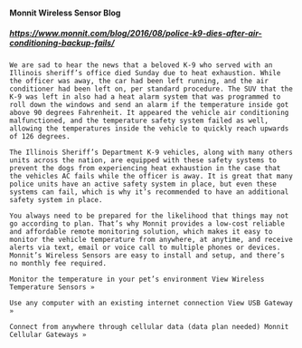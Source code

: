 #### Monnit Wireless Sensor Blog
##### https://www.monnit.com/blog/2016/08/police-k9-dies-after-air-conditioning-backup-fails/
```We are sad to hear the news that a beloved K-9 who served with an Illinois sheriff’s office died Sunday due to heat exhaustion. While the officer was away, the car had been left running, and the air conditioner had been left on, per standard procedure. The SUV that the K-9 was left in also had a heat alarm system that was programmed to roll down the windows and send an alarm if the temperature inside got above 90 degrees Fahrenheit. It appeared the vehicle air conditioning malfunctioned, and the temperature safety system failed as well, allowing the temperatures inside the vehicle to quickly reach upwards of 126 degrees.```

```The Illinois Sheriff’s Department K-9 vehicles, along with many others units across the nation, are equipped with these safety systems to prevent the dogs from experiencing heat exhaustion in the case that the vehicles AC fails while the officer is away. It is great that many police units have an active safety system in place, but even these systems can fail, which is why it’s recommended to have an additional safety system in place.```

```You always need to be prepared for the likelihood that things may not go according to plan. That’s why Monnit provides a low-cost reliable and affordable remote monitoring solution, which makes it easy to monitor the vehicle temperature from anywhere, at anytime, and receive alerts via text, email or voice call to multiple phones or devices. Monnit’s Wireless Sensors are easy to install and setup, and there’s no monthly fee required.```

```Monitor the temperature in your pet’s environment View Wireless Temperature Sensors »```

```Use any computer with an existing internet connection View USB Gateway »```

```Connect from anywhere through cellular data (data plan needed) Monnit Cellular Gateways » ```

